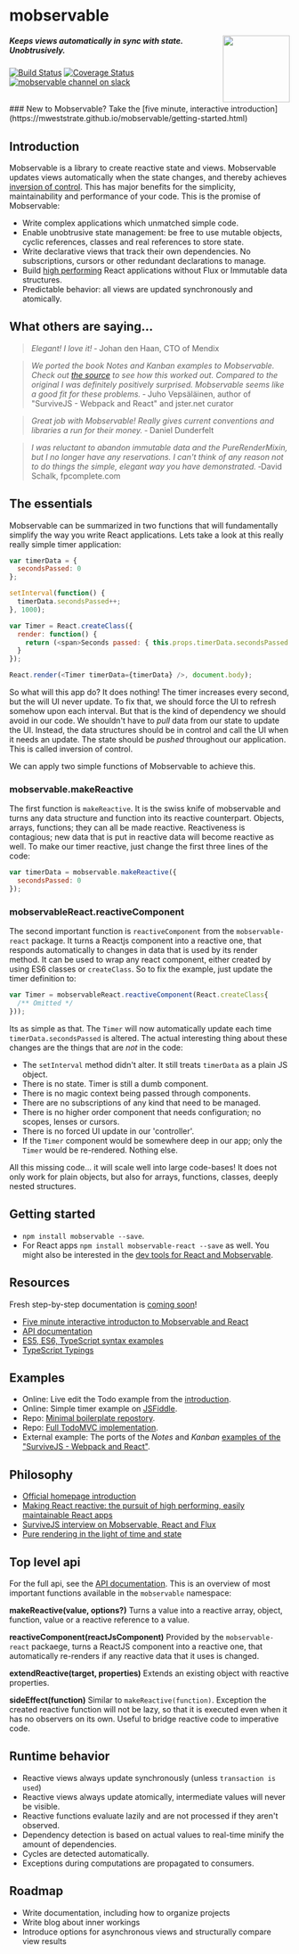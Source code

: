 # mobservable

<img src="https://mweststrate.github.io/mobservable/images/mobservable.png" align="right" width="120px" />

##### _Keeps views automatically in sync with state. Unobtrusively._

[![Build Status](https://travis-ci.org/mweststrate/mobservable.svg?branch=master)](https://travis-ci.org/mweststrate/mobservable)
[![Coverage Status](https://coveralls.io/repos/mweststrate/mobservable/badge.svg?branch=master&service=github)](https://coveralls.io/github/mweststrate/mobservable?branch=master)
[![mobservable channel on slack](https://img.shields.io/badge/slack-mobservable-blue.svg)](https://reactiflux.slack.com/messages/mobservable/)

<br/>
### New to Mobservable? Take the [five minute, interactive introduction](https://mweststrate.github.io/mobservable/getting-started.html)

## Introduction

Mobservable is a library to create reactive state and views. Mobservable updates views automatically when the state changes, and thereby achieves [inversion of control](https://en.wikipedia.org/wiki/Inversion_of_control). This has major benefits for the simplicity, maintainability and performance of your code. This is the promise of Mobservable:
* Write complex applications which unmatched simple code.
* Enable unobtrusive state management: be free to use mutable objects, cyclic references, classes and real references to store state.
* Write declarative views that track their own dependencies. No subscriptions, cursors or other redundant declarations to manage.
* Build [high performing](mendix.com/tech-blog/making-react-reactive-pursuit-high-performing-easily-maintainable-react-apps/) React applications without Flux or Immutable data structures.
* Predictable behavior: all views are updated synchronously and atomically.

## What others are saying...

> _Elegant! I love it!_
> &dash; Johan den Haan, CTO of Mendix

> _We ported the book Notes and Kanban examples to Mobservable. Check out [the source](https://github.com/survivejs/mobservable-demo) to see how this worked out. Compared to the original I was definitely positively surprised. Mobservable seems like a good fit for these problems._
> &dash; Juho Vepsäläinen, author of "SurviveJS - Webpack and React" and jster.net curator

> _Great job with Mobservable! Really gives current conventions and libraries a run for their money._
> &dash; Daniel Dunderfelt

> _I was reluctant to abandon immutable data and the PureRenderMixin, but I no longer have any reservations. I can't think of any reason not to do things the simple, elegant way you have demonstrated._
> &dash;David Schalk, fpcomplete.com

## The essentials

Mobservable can be summarized in two functions that will fundamentally simplify the way you write React applications. Lets take a look at this really really simple timer application:

```javascript
var timerData = {
  secondsPassed: 0
};

setInterval(function() {
  timerData.secondsPassed++;
}, 1000);

var Timer = React.createClass({
  render: function() {
    return (<span>Seconds passed: { this.props.timerData.secondsPassed } </span> )
  }
});

React.render(<Timer timerData={timerData} />, document.body);
```

So what will this app do? It does nothing! The timer increases every second, but the will UI never update. To fix that, we should force the UI to refresh somehow upon each interval.
But that is the kind of dependency we should avoid in our code. We shouldn't have to _pull_ data from our state to update the UI. Instead, the data structures should be in control and call the UI when it needs an update. The state should be _pushed_ throughout our application. This is called inversion of control.

We can apply two simple functions of Mobservable to achieve this.

### mobservable.makeReactive

The first function is `makeReactive`. It is the swiss knife of mobservable and  turns any data structure and function into its reactive counterpart. Objects, arrays, functions; they can all be made reactive. Reactiveness is contagious; new data that is put in reactive data will become reactive as well. To make our timer reactive, just change the first three lines of the code:

```javascript
var timerData = mobservable.makeReactive({
  secondsPassed: 0
});
```

### mobservableReact.reactiveComponent

The second important function is `reactiveComponent` from the `mobservable-react` package. It turns a Reactjs component into a reactive one, that responds automatically to changes in data that is used by its render method. It can be used to wrap any react component, either created by using ES6 classes or `createClass`. So to fix the example, just update the timer definition to:

```javascript
var Timer = mobservableReact.reactiveComponent(React.createClass{
  /** Omitted */
}));
```

Its as simple as that. The `Timer` will now automatically update each time `timerData.secondsPassed` is altered.
The actual interesting thing about these changes are the things that are *not* in the code:

* The `setInterval` method didn't alter. It still treats `timerData` as a plain JS object.
* There is no state. Timer is still a dumb component.
* There is no magic context being passed through components.
* There are no subscriptions of any kind that need to be managed.
* There is no higher order component that needs configuration; no scopes, lenses or cursors.
* There is no forced UI update in our 'controller'.
* If the `Timer` component would be somewhere deep in our app; only the `Timer` would be re-rendered. Nothing else.

All this missing code... it will scale well into large code-bases!
It does not only work for plain objects, but also for arrays, functions, classes, deeply nested structures.

## Getting started

* `npm install mobservable --save`.
* For React apps `npm install mobservable-react --save` as well. You might also be interested in the [dev tools for React and Mobservable](https://github.com/mweststrate/mobservable-react-devtools).

## Resources

Fresh step-by-step documentation is [coming soon](https://github.com/mweststrate/mobservable/issues/7)!

* [Five minute interactive introducton to Mobservable and React](https://mweststrate.github.io/mobservable/getting-started.html)
* [API documentation](https://mweststrate.github.io/mobservable/refguide/api.html)
* [ES5, ES6, TypeScript syntax examples](https://github.com/mweststrate/mobservable/blob/master/docs/api.md)
* [TypeScript Typings](https://github.com/mweststrate/mobservable/blob/master/dist/mobservable.d.ts)

## Examples

* Online: Live edit the Todo example from the [introduction](https://mweststrate.github.io/mobservable/getting-started.html#demo).
* Online: Simple timer example on [JSFiddle](https://jsfiddle.net/mweststrate/wgbe4guu/).
* Repo: [Minimal boilerplate repostory](https://github.com/mweststrate/mobservable-react-boilerplate).
* Repo: [Full TodoMVC implementation](https://github.com/mweststrate/mobservable-react-todomvc).
* External example: The ports of the _Notes_ and _Kanban_ [examples of the "SurviveJS - Webpack and React"](https://github.com/survivejs/mobservable-demo).

## Philosophy

* [Official homepage introduction](http://mweststrate.github.io/mobservable/)
* [Making React reactive: the pursuit of high performing, easily maintainable React apps](https://www.mendix.com/tech-blog/making-react-reactive-pursuit-high-performing-easily-maintainable-react-apps/)
* [SurviveJS interview on Mobservable, React and Flux](http://survivejs.com/blog/mobservable-interview/)
* [Pure rendering in the light of time and state](https://medium.com/@mweststrate/pure-rendering-in-the-light-of-time-and-state-4b537d8d40b1)

## Top level api

For the full api, see the [API documentation](https://mweststrate.github.io/mobservable/refguide/api.html).
This is an overview of most important functions available in the `mobservable` namespace:

**makeReactive(value, options?)**
Turns a value into a reactive array, object, function, value or a reactive reference to a value.

**reactiveComponent(reactJsComponent)**
Provided by the `mobservable-react` packaege, turns a ReactJS component into a reactive one, that automatically re-renders if any reactive data that it uses is changed.

**extendReactive(target, properties)**
Extends an existing object with reactive properties.

**sideEffect(function)**
Similar to `makeReactive(function)`. Exception the created reactive function will not be lazy, so that it is executed even when it has no observers on its own.
Useful to bridge reactive code to imperative code.

## Runtime behavior

* Reactive views always update synchronously (unless `transaction is used`)
* Reactive views always update atomically, intermediate values will never be visible.
* Reactive functions evaluate lazily and are not processed if they aren't observed.
* Dependency detection is based on actual values to real-time minify the amount of dependencies.
* Cycles are detected automatically.
* Exceptions during computations are propagated to consumers.

## Roadmap

* Write documentation, including how to organize projects
* Write blog about inner workings
* Introduce options for asynchronous views and structurally compare view results